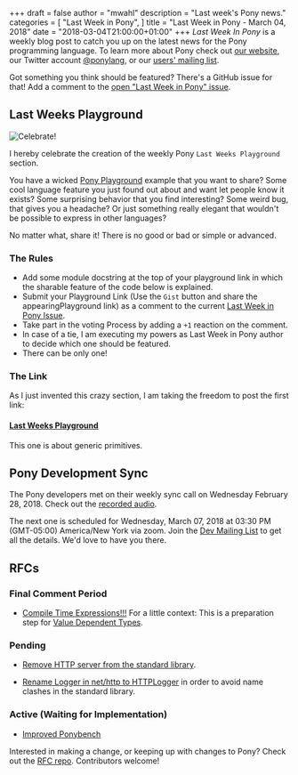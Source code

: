 +++
draft = false
author = "mwahl"
description = "Last week's Pony news."
categories = [
    "Last Week in Pony",
]
title = "Last Week in Pony - March 04, 2018"
date = "2018-03-04T21:00:00+01:00"
+++
_Last Week In Pony_ is a weekly blog post to catch you up on the latest news for the Pony programming language. To learn more about Pony check out [our website](ponylang.io), our Twitter account [@ponylang](https://twitter.com/ponylang), or our [users' mailing list](https://pony.groups.io/g/user). 

Got something you think should be featured? There's a GitHub issue for that! Add a comment to the [open "Last Week in Pony" issue](https://github.com/ponylang/ponylang.github.io/issues?q=is%3Aissue+is%3Aopen+label%3Alast-week-in-pony).
<!--more-->

## Last Weeks Playground

![Celebrate!](https://media.giphy.com/media/nHfltKkjPIC4/giphy.gif)

I hereby celebrate the creation of the weekly Pony `Last Weeks Playground` section. 

You have a wicked [Pony Playground](https://playground.ponylang.io) example that you want to share? Some cool language feature you just found out about and want let people know it exists? Some surprising behavior that you find interesting? Some weird bug, that gives you a headache? Or just something really elegant that wouldn't be possible to express in other languages? 

No matter what, share it! There is no good or bad or simple or advanced. 

### The Rules

* Add some module docstring at the top of your playground link in which the sharable feature of the code below is explained.
* Submit your Playground Link (Use the `Gist` button and share the appearingPlayground link) as a comment to the current [Last Week in Pony Issue](https://github.com/ponylang/ponylang.github.io/issues?q=is%3Aissue+is%3Aopen+label%3Alast-week-in-pony).
* Take part in the voting Process by adding a `+1` reaction on the comment.
* In case of a tie, I am executing my powers as Last Week in Pony author to decide which one should be featured.
* There can be only one!

### The Link

As I just invented this crazy section, I am taking the freedom to post the first link:

#### [Last Weeks Playground](http://playground.ponylang.io/?gist=0e31414bb350a315509df5c08850618f)

This one is about generic primitives.

## Pony Development Sync

The Pony developers met on their weekly sync call on Wednesday February 28, 2018. Check out the [recorded audio](https://pony.groups.io/g/dev/files/Pony%20Sync/2018_02_28).

The next one is scheduled for Wednesday, March 07, 2018 at 03:30 PM (GMT-05:00) America/New York via zoom. Join the [Dev Mailing List](https://pony.groups.io/g/dev) to get all the details. We'd love to have you there.


## RFCs

### Final Comment Period

- [Compile Time Expressions!!!](https://github.com/ponylang/rfcs/pull/120) For a little context: This is a preparation step for [Value Dependent Types](https://vimeo.com/175746403).

### Pending

- [Remove HTTP server from the standard library](https://github.com/ponylang/rfcs/pull/117).

- [Rename Logger in net/http to HTTPLogger](https://github.com/ponylang/rfcs/pull/116) in order to avoid name clashes in the standard library.

### Active (Waiting for Implementation)

- [Improved Ponybench](https://github.com/ponylang/rfcs/pull/119)


Interested in making a change, or keeping up with changes to Pony? Check out the [RFC repo](https://github.com/ponylang/rfcs). Contributors welcome!

